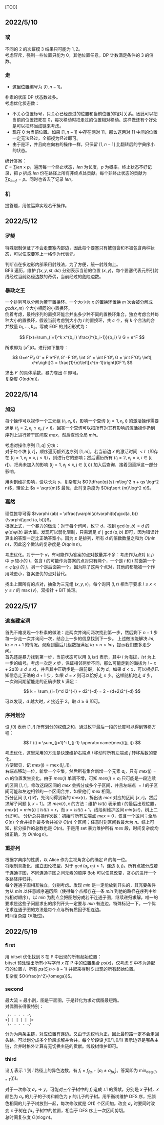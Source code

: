 [TOC]

## 2022/5/10

### 或

不同的 $2$ 的次幂模 $3$ 结果只可能为 $1, 2$。  
考虑容斥，强制一些位置只能为 $0$，其他位置任意。DP 计数满足条件的 $3$ 的倍数。

### 走

* 这里位置编号为 $[0, n - 1]$。

朴素的状压 DP 状态数过多。  
考虑优化状态数：  
* 不关心位置标号，只关心已经走过的位置和当前位置的相对关系。因此可以把当前的位置按死在 $0$，每次移动时把走过的位置相对移动。这样做还有个好处是可以把环当成链来考虑。
* 现在 $0$ 为当前位置。如果 $[1, n - 1]$ 中存在两对 $11$，那么这两对 $11$ 中间的位置一定无法经过，全都视为经过即可。
* 由于是环，并且向左向右的操作一样，只保留 $[1, n - 1]$ 比翻转后的字典序小的状态。

统计答案：  
$E  =\sum len \times p$，遍历每一个终止状态，$len$ 为长度，$p$ 为概率。终止状态不好记录，把 $p$ 拆成 $len$ 份在路径上所有非终点处贡献。每个非终止状态的贡献为 $\sum p_{leaf} = p$。同时也省去了记录 $len$。

### 机

提答题，用位运算实现若干操作。

## 2022/5/12

### 罗契

特殊限制保证了不会走要塞内部边，因此每个要塞只有被包含和不被包含两种状态，可以任取要塞上一格作为代表元。  

判断点在多边形内部采用射线法，为了方便，统一射线向上。  
BFS 遍历，维护 $f (x, y, st, dc)$ 分别表示当前的位置 $(x, y)$，每个要塞代表元所引射线经过当前路径边数的奇偶，当前经过的危险边数。


### 暴政之王

一个排列可以分解为若干置换环。一个大小为 $x$ 的置换环置换 $m$ 次会被分解成 $gcd (x, m)$ 个大小相同的小置换环。  
倒着考虑，最终序列的置换环能合并出多少种不同的置换环集合。独立考虑合并每种大小的置换环，假设当前考虑到大小为 $l$ 的置换环，共 $c$ 个，有 $k$ 个合法的合并数量 $b_1, \dots, b_k$。写成 EGF 的封闭形式为：

$$
F(x)=\sum_{i=1}^k x^{b_i} \frac{l^{b_i-1}}{b_i} \\
G = e^F
$$

所求即为 $[x^c]G$。进行如下推导：

$$
G=e^F\\
G' = F'e^F\\
G'=F'G\\
\int G' = \int F'G\\
G = \int F'G\\
\left[ x^n\right]G = \frac{1}{n}\left[x^{n-1}\right]GF'\\
$$

求出 $F'$ 的具体系数，暴力卷出 $G$ 即可。  
复杂度 $O(n d(m))$。

## 2022/5/14

### 加边

每个操作可以视作一个三元组 $(t_i, e_i, i)$，影响一个查询 $(t_i = 1, e_i, i)$ 的激活操作需要满足 $(t_j = 2, e_j \leq e_i, j < i)$。回答一个查询可以把所有对其有影响的激活操作扔到序列上进行若干区间取 $max$，然后查询全局 $min$。

考虑对操作序列 $[1, q]$ 分块：  
对于每个块 $[l, r]$，顺序遍历额外边序列 $[1, m]$，若当前边 $x$ 的激活时间 $<l$（即存在 $(t_j = 1, e_j = x, j < l)$），则进行它的影响；然后遍历所有 $(t_i = 2, e_i = x, i \in [l, r])$，把尚未加入的影响 $(t_j = 1, e_j \leq x, j \in [l, i))$ 加入后查询，接着回滚掉这一部分影响。

用树剖维护影响，设块长为 $s$，复杂度为 $O(\dfrac{q}{s} m\log^2 n + qs \log^2 n)$，理论上 $s = \sqrt{m}$ 最优，此时复杂度为 $O(q\sqrt {m}\log^2 n)$。

### 嘉然

理性推导可得 $\varphi (ab) = \dfrac{\varphi(a)\varphi(b)\gcd(a, b)}{\varphi(\gcd (a, b))}$。  
根据上式，一个暴力的做法：对于每个询问，枚举 $d$，找到 $\gcd (a, b) = d$ 的 $\varphi (a)\varphi(b)$ 最大值。发现可以弱化限制，只需满足 $d \mid \gcd (a, b)$ 即可，因为错误计算出的答案一定比正确答案小。因为 $p$ 是排列，所有 $d$ 的倍数数量之和为 $O(n \ln n)$，因此这个做法的复杂度是 $O(qn \ln n)$。

考虑优化。对于一个 $d$，有可能作为答案的点对数量并不多：考虑作为点对 $(i, j)$ 中 $\varphi$ 较小的 $i$，包含 $i$ 的可能作为答案的点对只有两个，一个是 $i$ 和 $i$ 前面第一个 $\geq \varphi (p_i)$ 的 $j$，另一个是后面第一个。因为除了这两个点对，其他的都能被一个作用域更小，答案更优的点对替代。

找出上面所有的点对，抽象为三元组 $(x, y, v)$。每个询问 $(l, r)$ 相当于要求 $l \leq x < y \leq r$ 的 $\max \{ v \}$，双指针 + BIT 处理。

## 2022/5/17

### 逃离藏宝洞

首先不难发现一个朴素的做法：走两次并询问两次找到第一步，然后剩下 $n-1$ 步每一步走一次并询问一次，结合上一步的信息找到下一步。
上述做法能解决 $lm, lq \geq n + 1$ 的情况。观察到最后几组数据满足 $lq < n < lm$，提示我们要多走少问。  
首先还是暴力找到第一步，当前状态可以用 $(i, lst)$ 表示，其中 $i$ 为海拔，$lst$ 为上一步的编号。考虑一次走 $x$ 步，保证相邻两步不同，那么可能走到的海拔为 $i - x + 2d(0 \leq d \leq x)$，并且其中正确步是一段前缀，长为 $d$。如果 $d < x$，可以根据已知信息走正确的 $d + 1$ 步，如果 $d = x$ 则可以恰好走 $x$ 步。这样随机地走 $d$ 步，一次询问期望能走的正确步数 $k$ 满足：

$$
k = \sum_{i=1}^d i2^{-i} + d2^{-d} = 2 - (d+2)2^{-d}
$$

可以发现，$d$ 越大时，$k$ 接近于 $2$。取 $d \geq 6$ 即可。

### 序列划分

设 $f(i)$ 表示 $[1, i]$ 所有划分的权值之和，通过枚举最后一段的长度可以得到转移方程：

$$
f (i) = \sum_{j=1}^i f_{j-1} \operatorname{mex}([j, i])
$$

考虑优化，这里采用的方法是快速维护右端点 $i$ 移动时所有左端点 $j$ 转移系数的变化。  
方便起见，记 $mex (j) = \operatorname{mex}([j, i])$。  
右端点移动一位，新增一个空集，然后所有集合新增一个元素 $a_i$，只有 $mex (j) = a_i$ 的位置发生变化。由于 $mex (j)$ 单调不增，可知 $mex (j) = a_i$ 只可能是一段连续的区间 $[l, r]$。修改这段区间的 $mex$ 会拆分成多个子区间，并且左端点 $=l$ 的子区间可能和左边相邻的一个区间合并，如果他们 $mex$ 相同。  
拆分区间 $[l, r]$ 时，先询问得到新的 $mex (r)$，拆出该 $mex$ 对应的区间 $[x, r]$，然后求解子问题 $[l, x - 1]$。求 $mex (r), x$ 的方法：维护 $lst (i)$ 表示值 $i$ 的最后出现位置，$mex (r) = min \{i\} \mid lst (i) < r$，而 $x = lst (i) + 1$，线段树维护区间 $min \{lst\}$，树上二分即可。
分析总共操作次数：初始时所有左端点 $mex = 0$，仅含一个区间；全局 $O (n)$ 个合并操作最多合并减少 $O (n)$ 个区间；任意时刻区间数最大为 $n$。综上可知，拆分操作的总数也是 $O(n)$。于是用 set 暴力维护所有 $mex$ 段，时间复杂度均摊正确，为 $O(n \log n)$。

### 重排列

根据字典序的性质，以 Alice 作为主视角贪心的确定 $R$ 的每一位。  
将限制具象化，建立图论模型，对于 $\gcd (a_i, a_j) > 1$，连边 $(i, j)$。所有点被分成若干连通子图，不同连通子图之间元素的顺序 Bob 可以任意改变，贪心的进行一个多路降序归并。  
每个连通子图相互独立，分别考虑。发现 $min$ 是一定能放到开头的，其充要条件为从 $min$ 以任意顺序遍历图（使得每个点都存在一条 $min$ 到他的路径在序列中维持相对顺序）。以 $min$ 为割点会把图划分成若干连通子图，继续递归求解。唯一的要求是这些子问题求出的序列开头一定要与 $min$ 有连边，特殊标记一下。一个优化求连通子图的方法是每个点与所有质因子相连边。  
时间复杂度 O(能过)。

## 2022/5/19

### first

用 bitset 优化找到 S 在 P 中出现的所有起始位置：  
bitset 预处理出所有小写字母 $x$ 在 P 中的位置集合 $ps(x)$，仅考虑 $S$ 中不为通配符的位置 $i$，所有 $ps (S_i) \operatorname{>>} (i-1)$ 并起来得到 S 出现的所有起始位置。  
复杂度 $O(\frac{n^2}{\omega})$。

### second

最大流 = 最小割，图是平面图，于是转化为求对偶图最短路。  
对偶图长得很特别：

```
 /- - - - -\ 
<| | | | | |>
 \- - - - -/
```

分为为两条主链，对应位置有连边。又由于边权均为正，因此最短路一定不会走回头路。可以划分成多个阶段求解并合并。每个阶段设 $f (0/1, 0/1)$ 表示边界是哪条主链，合并时格外计算有无切换主链的贡献。线段树维护即可。

### third

设 $f_i$ 表示 $1$ 到 $i$ 路径上的异色边数，有 $f_i = f_{fa_i} + [a_i \neq a_{fa_i}]$。答案即为 $\min_{\deg (i) = 1} \{ f_i \}$。

对于一次修改 $a_x \to y$，可能对三个子树中的 $f_i$ 造成 $\pm1$ 的贡献，分别是 $x$ 子树，$x$ 颜色为 $a_x$ 的儿子的子树和颜色为 $y$ 的儿子的子树。用平衡树维护 DFS 序，把颜色相同的儿子子树放到一起，每次修改就是 $O(1)$ 个区间加。改变 $a_x$ 时要同时改变 $x$ 子树在 $fa_x$ 子树中的位置，相当于 DFS 序上一次区间剪切。  
总时间复杂度 $O(n \log n)$。